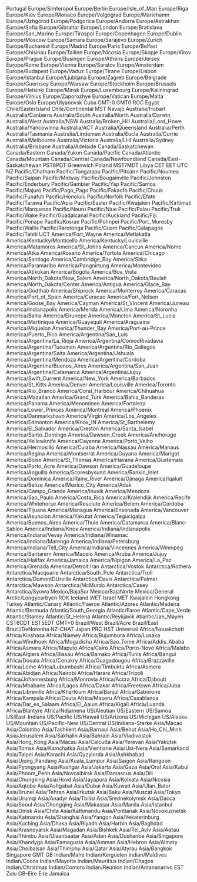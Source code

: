 Portugal
Europe/Simferopol
Europe/Berlin
Europe/Isle_of_Man
Europe/Riga
Europe/Kiev
Europe/Monaco
Europe/Volgograd
Europe/Mariehamn
Europe/Uzhgorod
Europe/Podgorica
Europe/Andorra
Europe/Astrakhan
Europe/Sofia
Europe/Gibraltar
Europe/London
Europe/Bratislava
Europe/San_Marino
Europe/Tiraspol
Europe/Copenhagen
Europe/Dublin
Europe/Moscow
Europe/Samara
Europe/Sarajevo
Europe/Zurich
Europe/Bucharest
Europe/Madrid
Europe/Paris
Europe/Belfast
Europe/Chisinau
Europe/Tallinn
Europe/Nicosia
Europe/Skopje
Europe/Kirov
Europe/Prague
Europe/Busingen
Europe/Athens
Europe/Jersey
Europe/Rome
Europe/Vienna
Europe/Saratov
Europe/Amsterdam
Europe/Budapest
Europe/Vaduz
Europe/Tirane
Europe/Lisbon
Europe/Istanbul
Europe/Ljubljana
Europe/Zagreb
Europe/Belgrade
Europe/Guernsey
Europe/Warsaw
Europe/Stockholm
Europe/Brussels
Europe/Helsinki
Europe/Minsk
Europe/Luxembourg
Europe/Kaliningrad
Europe/Vilnius
Europe/Zaporozhye
Europe/Vatican
Europe/Malta
Europe/Oslo
Europe/Ulyanovsk
Cuba
GMT-0
GMT0
ROC
Egypt
Chile/EasterIsland
Chile/Continental
MST
Navajo
Australia/Hobart
Australia/Canberra
Australia/South
Australia/North
Australia/Darwin
Australia/West
Australia/NSW
Australia/Broken_Hill
Australia/Lord_Howe
Australia/Yancowinna
Australia/ACT
Australia/Queensland
Australia/Perth
Australia/Tasmania
Australia/Lindeman
Australia/Eucla
Australia/Currie
Australia/Melbourne
Australia/Victoria
Australia/LHI
Australia/Sydney
Australia/Brisbane
Australia/Adelaide
Canada/Saskatchewan
Canada/Eastern
Canada/Yukon
Canada/Pacific
Canada/Atlantic
Canada/Mountain
Canada/Central
Canada/Newfoundland
Canada/East-Saskatchewan
PST8PDT
Greenwich
Poland
MST7MDT
Libya
CET
EET
UTC
NZ
Pacific/Chatham
Pacific/Tongatapu
Pacific/Pitcairn
Pacific/Noumea
Pacific/Saipan
Pacific/Midway
Pacific/Bougainville
Pacific/Johnston
Pacific/Enderbury
Pacific/Gambier
Pacific/Yap
Pacific/Samoa
Pacific/Majuro
Pacific/Pago_Pago
Pacific/Fakaofo
Pacific/Chuuk
Pacific/Funafuti
Pacific/Honolulu
Pacific/Norfolk
Pacific/Efate
Pacific/Tarawa
Pacific/Apia
Pacific/Easter
Pacific/Kwajalein
Pacific/Kiritimati
Pacific/Marquesas
Pacific/Nauru
Pacific/Niue
Pacific/Palau
Pacific/Truk
Pacific/Wake
Pacific/Guadalcanal
Pacific/Auckland
Pacific/Fiji
Pacific/Ponape
Pacific/Kosrae
Pacific/Pohnpei
Pacific/Port_Moresby
Pacific/Wallis
Pacific/Rarotonga
Pacific/Guam
Pacific/Galapagos
Pacific/Tahiti
UCT
America/Fort_Wayne
America/Metlakatla
America/Kentucky/Monticello
America/Kentucky/Louisville
America/Matamoros
America/St_Johns
America/Cancun
America/Nome
America/Atka
America/Rosario
America/Tortola
America/Chicago
America/Santiago
America/Cambridge_Bay
America/Sitka
America/Paramaribo
America/Pangnirtung
America/Montevideo
America/Atikokan
America/Bogota
America/Boa_Vista
America/North_Dakota/New_Salem
America/North_Dakota/Beulah
America/North_Dakota/Center
America/Antigua
America/Glace_Bay
America/Godthab
America/Shiprock
America/Monterrey
America/Caracas
America/Port_of_Spain
America/Curacao
America/Fort_Nelson
America/Goose_Bay
America/Cayman
America/St_Vincent
America/Juneau
America/Indianapolis
America/Merida
America/Lima
America/Noronha
America/Bahia
America/Eirunepe
America/Moncton
America/St_Lucia
America/Martinique
America/Guayaquil
America/Araguaina
America/Miquelon
America/Thunder_Bay
America/Port-au-Prince
America/Puerto_Rico
America/Argentina/San_Luis
America/Argentina/La_Rioja
America/Argentina/ComodRivadavia
America/Argentina/Tucuman
America/Argentina/Rio_Gallegos
America/Argentina/Salta
America/Argentina/Ushuaia
America/Argentina/Mendoza
America/Argentina/Cordoba
America/Argentina/Buenos_Aires
America/Argentina/San_Juan
America/Argentina/Catamarca
America/Argentina/Jujuy
America/Swift_Current
America/New_York
America/Barbados
America/St_Kitts
America/Denver
America/Louisville
America/Toronto
America/Rio_Branco
America/Coral_Harbour
America/Chihuahua
America/Mazatlan
America/Grand_Turk
America/Bahia_Banderas
America/Panama
America/Menominee
America/Fortaleza
America/Lower_Princes
America/Montreal
America/Phoenix
America/Danmarkshavn
America/Virgin
America/Los_Angeles
America/Edmonton
America/Knox_IN
America/St_Barthelemy
America/El_Salvador
America/Creston
America/Santa_Isabel
America/Santo_Domingo
America/Dawson_Creek
America/Anchorage
America/Yellowknife
America/Cayenne
America/Porto_Velho
America/Hermosillo
America/Cuiaba
America/Nassau
America/Manaus
America/Regina
America/Montserrat
America/Guyana
America/Marigot
America/Boise
America/St_Thomas
America/Havana
America/Guatemala
America/Porto_Acre
America/Dawson
America/Guadeloupe
America/Anguilla
America/Scoresbysund
America/Rankin_Inlet
America/Dominica
America/Rainy_River
America/Ojinaga
America/Iqaluit
America/Belize
America/Mexico_City
America/Adak
America/Campo_Grande
America/Inuvik
America/Mendoza
America/Sao_Paulo
America/Costa_Rica
America/Kralendijk
America/Recife
America/Whitehorse
America/Resolute
America/Belem
America/Cordoba
America/Tijuana
America/Managua
America/Ensenada
America/Vancouver
America/Asuncion
America/Yakutat
America/Tegucigalpa
America/Buenos_Aires
America/Thule
America/Catamarca
America/Blanc-Sablon
America/Indiana/Knox
America/Indiana/Indianapolis
America/Indiana/Vevay
America/Indiana/Winamac
America/Indiana/Marengo
America/Indiana/Petersburg
America/Indiana/Tell_City
America/Indiana/Vincennes
America/Winnipeg
America/Santarem
America/Maceio
America/Aruba
America/Jujuy
America/Halifax
America/Jamaica
America/Nipigon
America/La_Paz
America/Grenada
America/Detroit
Iran
Antarctica/Vostok
Antarctica/Rothera
Antarctica/Macquarie
Antarctica/South_Pole
Antarctica/Troll
Antarctica/DumontDUrville
Antarctica/Davis
Antarctica/Palmer
Antarctica/Mawson
Antarctica/McMurdo
Antarctica/Casey
Antarctica/Syowa
Mexico/BajaSur
Mexico/BajaNorte
Mexico/General
Arctic/Longyearbyen
ROK
Iceland
WET
Israel
MET
Kwajalein
Hongkong
Turkey
Atlantic/Canary
Atlantic/Faeroe
Atlantic/Azores
Atlantic/Madeira
Atlantic/Bermuda
Atlantic/South_Georgia
Atlantic/Faroe
Atlantic/Cape_Verde
Atlantic/Stanley
Atlantic/St_Helena
Atlantic/Reykjavik
Atlantic/Jan_Mayen
CST6CDT
EST5EDT
GMT+0
Brazil/West
Brazil/Acre
Brazil/East
Brazil/DeNoronha
NZ-CHAT
Japan
PRC
HST
Universal
Africa/Nouakchott
Africa/Kinshasa
Africa/Niamey
Africa/Bujumbura
Africa/Lusaka
Africa/Windhoek
Africa/Mogadishu
Africa/Sao_Tome
Africa/Addis_Ababa
Africa/Asmara
Africa/Maputo
Africa/Cairo
Africa/Porto-Novo
Africa/Malabo
Africa/Algiers
Africa/Bissau
Africa/Bamako
Africa/Tunis
Africa/Bangui
Africa/Douala
Africa/Conakry
Africa/Ouagadougou
Africa/Brazzaville
Africa/Lome
Africa/Lubumbashi
Africa/Timbuktu
Africa/Asmera
Africa/Abidjan
Africa/Nairobi
Africa/Harare
Africa/Tripoli
Africa/Johannesburg
Africa/Monrovia
Africa/Accra
Africa/Djibouti
Africa/Mbabane
Africa/Lagos
Africa/Dakar
Africa/Freetown
Africa/Juba
Africa/Libreville
Africa/Khartoum
Africa/Banjul
Africa/Gaborone
Africa/Kampala
Africa/Ceuta
Africa/Maseru
Africa/Casablanca
Africa/Dar_es_Salaam
Africa/El_Aaiun
Africa/Kigali
Africa/Luanda
Africa/Blantyre
Africa/Ndjamena
US/Aleutian
US/Eastern
US/Samoa
US/East-Indiana
US/Pacific
US/Hawaii
US/Arizona
US/Michigan
US/Alaska
US/Mountain
US/Pacific-New
US/Central
US/Indiana-Starke
Asia/Macao
Asia/Colombo
Asia/Tashkent
Asia/Barnaul
Asia/Beirut
Asia/Ho_Chi_Minh
Asia/Jerusalem
Asia/Sakhalin
Asia/Bahrain
Asia/Vladivostok
Asia/Hong_Kong
Asia/Macau
Asia/Calcutta
Asia/Yerevan
Asia/Yakutsk
Asia/Tomsk
Asia/Kamchatka
Asia/Vientiane
Asia/Ust-Nera
Asia/Samarkand
Asia/Taipei
Asia/Karachi
Asia/Qyzylorda
Asia/Ashkhabad
Asia/Ujung_Pandang
Asia/Kuala_Lumpur
Asia/Saigon
Asia/Rangoon
Asia/Pyongyang
Asia/Kashgar
Asia/Jakarta
Asia/Gaza
Asia/Oral
Asia/Kabul
Asia/Phnom_Penh
Asia/Novosibirsk
Asia/Damascus
Asia/Dili
Asia/Chungking
Asia/Hovd
Asia/Jayapura
Asia/Kolkata
Asia/Nicosia
Asia/Aqtobe
Asia/Ashgabat
Asia/Dubai
Asia/Kuwait
Asia/Ulan_Bator
Asia/Brunei
Asia/Tehran
Asia/Irkutsk
Asia/Baku
Asia/Muscat
Asia/Tokyo
Asia/Urumqi
Asia/Anadyr
Asia/Tbilisi
Asia/Srednekolymsk
Asia/Dacca
Asia/Seoul
Asia/Chongqing
Asia/Makassar
Asia/Manila
Asia/Istanbul
Asia/Omsk
Asia/Chita
Asia/Kathmandu
Asia/Pontianak
Asia/Novokuznetsk
Asia/Katmandu
Asia/Shanghai
Asia/Yangon
Asia/Yekaterinburg
Asia/Kuching
Asia/Dhaka
Asia/Riyadh
Asia/Harbin
Asia/Baghdad
Asia/Krasnoyarsk
Asia/Magadan
Asia/Bishkek
Asia/Tel_Aviv
Asia/Aqtau
Asia/Thimbu
Asia/Ulaanbaatar
Asia/Aden
Asia/Dushanbe
Asia/Singapore
Asia/Khandyga
Asia/Famagusta
Asia/Amman
Asia/Hebron
Asia/Almaty
Asia/Choibalsan
Asia/Thimphu
Asia/Qatar
Asia/Atyrau
Asia/Bangkok
Singapore
GMT
GB
Indian/Mahe
Indian/Kerguelen
Indian/Maldives
Indian/Cocos
Indian/Mayotte
Indian/Mauritius
Indian/Chagos
Indian/Christmas
Indian/Comoro
Indian/Reunion
Indian/Antananarivo
EST
Zulu
GB-Eire
Eire
Jamaica